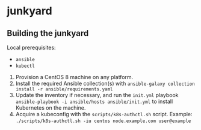 # junkyard

## Building the junkyard

Local prerequisites:
- `ansible`
- `kubectl`
 
1. Provision a CentOS 8 machine on any platform.
2. Install the required Ansible collection(s) with `ansible-galaxy collection install -r ansible/requirements.yaml`
3. Update the inventory if necessary, and run the `init.yml` playbook `ansible-playbook -i ansible/hosts ansible/init.yml` to install Kubernetes on the machine.
4. Acquire a kubeconfig with the `scripts/k8s-authctl.sh` script. Example: `./scripts/k8s-authctl.sh -iu centos node.example.com user@example`

